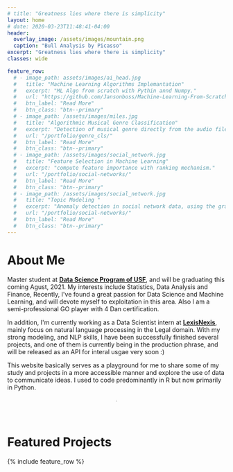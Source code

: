 ```yaml
---
# title: "Greatness lies where there is simplicity"
layout: home
# date: 2020-03-23T11:48:41-04:00
header:
  overlay_image: /assets/images/mountain.png
  caption: "Bull Analysis by Picasso"
excerpt: "Greatness lies where there is simplicity"
classes: wide

feature_row:
  # - image_path: assets/images/ai_head.jpg
  #   title: "Machine Learning Algorithms Implemantation"
  #   excerpt: "ML Algo from scratch with Pythin annd Numpy."
  #   url: "https://github.com/Jansonboss/Machine-Learning-From-Scratch"
  #   btn_label: "Read More"
  #   btn_class: "btn--primary"	
  # - image_path: /assets/images/miles.jpg
  #   title: "Algorithmic Musical Genre Classification"
  #   excerpt: "Detection of musical genre directly from the audio file."
  #   url: "/portfolio/genre_cls/"
  #   btn_label: "Read More"
  #   btn_class: "btn--primary"	
  # - image_path: /assets/images/social_network.jpg
  #   title: "Feature Selection in Machine Learning"
  #   excerpt: "compute feature importance with ranking mechanism."
  #   url: "/portfolio/social-networks/"
  #   btn_label: "Read More"
  #   btn_class: "btn--primary"
  # - image_path: /assets/images/social_network.jpg
  #   title: "Topic Modeling "
  #   excerpt: "Anomaly detection in social network data, using the graph resistance."
  #   url: "/portfolio/social-networks/"
  #   btn_label: "Read More"
  #   btn_class: "btn--primary"
---
```


# About Me

Master student at **[Data Science Program of USF]**, and will be graduating this coming Agust, 2021. My interests include Statistics, Data Analysis and Finance, Recently, I've found a great passion for Data Science and Machine Learning, and will devote myself to exploitation in this area. Also I am a semi-professional GO player with 4 Dan certification.

In addition, I'm currently working as a Data Scientist intern at **[LexisNexis]**, mainly focus on natural language processing in the Legal domain.
With my strong modeling, and NLP skills, I have been successfully finished several projects, and one of them is currently being in the production phrase, and will be released as an API for interal usgae very soon :) 

This website basically serves as a playground for me to share some of my study and projects in a more accessible manner and explore the use of data to communicate ideas. I used to code predominantly in R but now primarily in Python.

<div style="margin-bottom:2cm" align="center"><font size="0.1"> . </font></div>


# Featured Projects

<!-- <div style="margin-bottom:0.5cm" align="center"><font size="1"> . </font></div> -->

{% include feature_row %}

[Data Science Program of USF]: https://www.usfca.edu/arts-sciences/graduate-programs/data-science
[LexisNexis]: https://www.lexisnexis.com/en-us/gateway.page